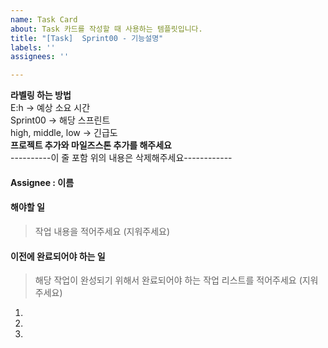 ```yaml
---
name: Task Card
about: Task 카드를 작성할 때 사용하는 템플릿입니다.
title: "[Task]  Sprint00 - 기능설명"
labels: ''
assignees: ''

---
```


**라벨링 하는 방법**     
E:h -> 예상 소요 시간  
Sprint00 -> 해당 스프린트  
high, middle, low -> 긴급도  
**프로젝트 추가와 마일즈스톤 추가를 해주세요**  
----------이 줄 포함 위의 내용은 삭제해주세요------------

#### Assignee : 이름

#### 해야할 일
>  작업 내용을 적어주세요 (지워주세요)

#### 이전에 완료되어야 하는 일
>  해당 작업이 완성되기 위해서 완료되어야 하는 작업 리스트를 적어주세요 (지워주세요)
1. 
2. 
3.
